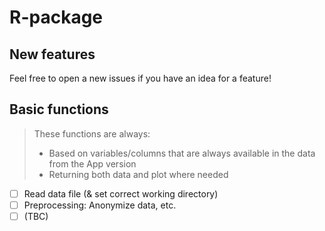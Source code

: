 # R-package

## New features
Feel free to open a new issues if you have an idea for a feature!

## Basic functions

>These functions are always: 
>
>- Based on variables/columns that are always available in the data from the App version
>- Returning both data and plot where needed


- [ ] Read data file (& set correct working directory)
- [ ] Preprocessing: Anonymize data, etc.
- [ ] (TBC)

